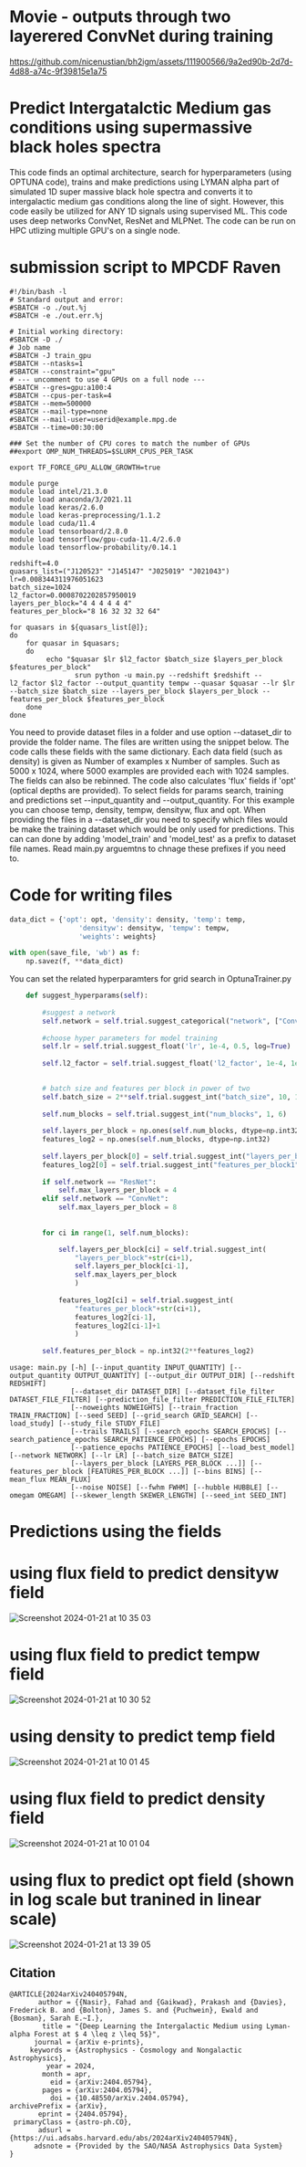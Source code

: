 # Movie - outputs through two layerered ConvNet during training
https://github.com/nicenustian/bh2igm/assets/111900566/9a2ed90b-2d7d-4d88-a74c-9f39815e1a75


# Predict Intergatalctic Medium gas conditions using supermassive black holes spectra

This code finds an optimal architecture, search for hyperparameters (using OPTUNA code), trains and make predictions using LYMAN alpha part of simulated 1D super massive black hole spectra and converts it to intergalactic medium gas conditions along the line of sight. However, this code easily be utilized for ANY 1D signals using supervised ML. This code uses deep networks ConvNet, ResNet and MLPNet. The code can be run on HPC utlizing multiple GPU's on a single node.

# submission script to MPCDF Raven
```command
#!/bin/bash -l
# Standard output and error:
#SBATCH -o ./out.%j
#SBATCH -e ./out.err.%j

# Initial working directory:
#SBATCH -D ./
# Job name
#SBATCH -J train_gpu
#SBATCH --ntasks=1
#SBATCH --constraint="gpu"
# --- uncomment to use 4 GPUs on a full node ---
#SBATCH --gres=gpu:a100:4
#SBATCH --cpus-per-task=4
#SBATCH --mem=500000
#SBATCH --mail-type=none
#SBATCH --mail-user=userid@example.mpg.de
#SBATCH --time=00:30:00

### Set the number of CPU cores to match the number of GPUs
##export OMP_NUM_THREADS=$SLURM_CPUS_PER_TASK

export TF_FORCE_GPU_ALLOW_GROWTH=true

module purge
module load intel/21.3.0
module load anaconda/3/2021.11
module load keras/2.6.0
module load keras-preprocessing/1.1.2
module load cuda/11.4
module load tensorboard/2.8.0
module load tensorflow/gpu-cuda-11.4/2.6.0
module load tensorflow-probability/0.14.1

redshift=4.0
quasars_list=("J120523" "J145147" "J025019" "J021043")
lr=0.008344311976051623
batch_size=1024
l2_factor=0.0008702202857950019
layers_per_block="4 4 4 4 4 4"
features_per_block="8 16 32 32 32 64"

for quasars in ${quasars_list[@]};
do
    for quasar in $quasars;
    do
         echo "$quasar $lr $l2_factor $batch_size $layers_per_block $features_per_block"
                srun python -u main.py --redshift $redshift --l2_factor $l2_factor --output_quantity tempw --quasar $quasar --lr $lr --batch_size $batch_size --layers_per_block $layers_per_block --features_per_block $features_per_block
    done
done
```

You need to provide dataset files in a folder and use option --dataset_dir to provide the folder name. The files are written using the snippet below. The code calls these fields with the same dictionary. Each data field (such as density) is given as Number of examples x Number of samples. Such as 5000 x 1024, where 5000 examples are provided each with 1024 samples. The fields can also be rebinned. The code also calculates 'flux' fields if 'opt' (optical depths are provided). To select fields for params search, training and predictions set --input_quantity and --output_quantity. For this example you can choose temp, density, tempw, densityw, flux and opt. When providing the files in a --dataset_dir you need to specify which files would be make the training dataset which would be only used for predictions. This can can done by adding 'model_train' and 'model_test' as a prefix to dataset file names. Read main.py arguemtns to chnage these prefixes if you need to. 

# Code for writing files
```python
data_dict = {'opt': opt, 'density': density, 'temp': temp, 
                 'densityw': densityw, 'tempw': tempw,
                 'weights': weights}

with open(save_file, 'wb') as f:
    np.savez(f, **data_dict)
```

You can set the related hyperparamters for grid search in OptunaTrainer.py

```python
    def suggest_hyperparams(self):
                
        #suggest a network
        self.network = self.trial.suggest_categorical("network", ["ConvNet", "ResNet"])
        
        #choose hyper parameters for model training
        self.lr = self.trial.suggest_float('lr', 1e-4, 0.5, log=True)
        
        self.l2_factor = self.trial.suggest_float('l2_factor', 1e-4, 1e-1, log=True)

        
        # batch size and features per block in power of two
        self.batch_size = 2**self.trial.suggest_int("batch_size", 10, 13)
        
        self.num_blocks = self.trial.suggest_int("num_blocks", 1, 6)
        
        self.layers_per_block = np.ones(self.num_blocks, dtype=np.int32)
        features_log2 = np.ones(self.num_blocks, dtype=np.int32)
        
        self.layers_per_block[0] = self.trial.suggest_int("layers_per_block1", 1, 4)
        features_log2[0] = self.trial.suggest_int("features_per_block1", 1, 5)
        
        if self.network == "ResNet":
            self.max_layers_per_block = 4
        elif self.network == "ConvNet":
            self.max_layers_per_block = 8
        
    
        for ci in range(1, self.num_blocks):

            self.layers_per_block[ci] = self.trial.suggest_int(
                "layers_per_block"+str(ci+1), 
                self.layers_per_block[ci-1], 
                self.max_layers_per_block
                )
            
            features_log2[ci] = self.trial.suggest_int(
                "features_per_block"+str(ci+1), 
                features_log2[ci-1], 
                features_log2[ci-1]+1
                )
        
        self.features_per_block = np.int32(2**features_log2)
```

```command  
usage: main.py [-h] [--input_quantity INPUT_QUANTITY] [--output_quantity OUTPUT_QUANTITY] [--output_dir OUTPUT_DIR] [--redshift REDSHIFT]
               [--dataset_dir DATASET_DIR] [--dataset_file_filter DATASET_FILE_FILTER] [--prediction_file_filter PREDICTION_FILE_FILTER]
               [--noweights NOWEIGHTS] [--train_fraction TRAIN_FRACTION] [--seed SEED] [--grid_search GRID_SEARCH] [--load_study] [--study_file STUDY_FILE]
               [--trails TRAILS] [--search_epochs SEARCH_EPOCHS] [--search_patience_epochs SEARCH_PATIENCE_EPOCHS] [--epochs EPOCHS]
               [--patience_epochs PATIENCE_EPOCHS] [--load_best_model] [--network NETWORK] [--lr LR] [--batch_size BATCH_SIZE]
               [--layers_per_block [LAYERS_PER_BLOCK ...]] [--features_per_block [FEATURES_PER_BLOCK ...]] [--bins BINS] [--mean_flux MEAN_FLUX]
               [--noise NOISE] [--fwhm FWHM] [--hubble HUBBLE] [--omegam OMEGAM] [--skewer_length SKEWER_LENGTH] [--seed_int SEED_INT]
```

# Predictions using the fields

# using flux field to predict densityw field
![Screenshot 2024-01-21 at 10 35 03](https://github.com/nicenustian/bh2igm/assets/111900566/91dccadd-63bb-4b50-9141-1f2311cc4e5d)


# using flux field to predict tempw field
![Screenshot 2024-01-21 at 10 30 52](https://github.com/nicenustian/bh2igm/assets/111900566/75ec2c55-ff2e-4d4e-9d3f-3b4b2acd128c)

# using density to predict temp field
![Screenshot 2024-01-21 at 10 01 45](https://github.com/nicenustian/bh2igm/assets/111900566/8ed58b74-321b-4e38-a10d-f8cc66fbf961)

# using flux field to predict density field
![Screenshot 2024-01-21 at 10 01 04](https://github.com/nicenustian/bh2igm/assets/111900566/a052a96f-15df-4207-bc09-87b3894e70f4)

# using flux to predict opt field (shown in log scale but tranined in linear scale)
![Screenshot 2024-01-21 at 13 39 05](https://github.com/nicenustian/bh2igm/assets/111900566/e9f30811-b244-4198-84bf-d0d285965253)


## Citation

```
@ARTICLE{2024arXiv240405794N,
       author = {{Nasir}, Fahad and {Gaikwad}, Prakash and {Davies}, Frederick B. and {Bolton}, James S. and {Puchwein}, Ewald and {Bosman}, Sarah E.~I.},
        title = "{Deep Learning the Intergalactic Medium using Lyman-alpha Forest at $ 4 \leq z \leq 5$}",
      journal = {arXiv e-prints},
     keywords = {Astrophysics - Cosmology and Nongalactic Astrophysics},
         year = 2024,
        month = apr,
          eid = {arXiv:2404.05794},
        pages = {arXiv:2404.05794},
          doi = {10.48550/arXiv.2404.05794},
archivePrefix = {arXiv},
       eprint = {2404.05794},
 primaryClass = {astro-ph.CO},
       adsurl = {https://ui.adsabs.harvard.edu/abs/2024arXiv240405794N},
      adsnote = {Provided by the SAO/NASA Astrophysics Data System}
}
```

